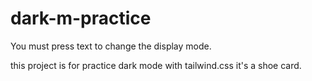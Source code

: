 # dark-m-practice
You must press text to change the display mode.

this project is for practice dark mode with tailwind.css
it's a shoe card.
